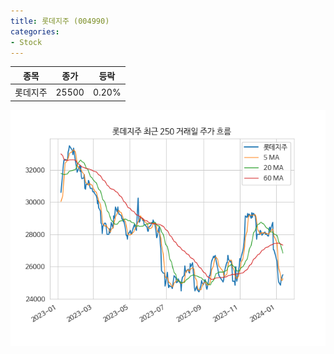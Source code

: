 ```yaml
---
title: 롯데지주 (004990)
categories:
- Stock
---
```


|종목|종가|등락|
|----|----|----|
|롯데지주|25500|0.20%|

<!-- more -->

![004990](/assets/images/stock/004990.png)